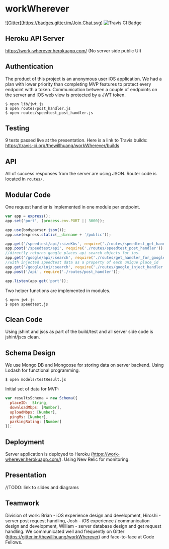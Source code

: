 workWherever
============
[![Gitter](https://badges.gitter.im/Join Chat.svg)](https://gitter.im/thewillhuang/workWherever?utm_source=badge&utm_medium=badge&utm_campaign=pr-badge&utm_content=badge)
<img src="https://travis-ci.org/thewillhuang/workWherever.svg" alt="Travis CI Badge"></img>

## Heroku API Server
https://work-wherever.herokuapp.com/
(No server side public UI)

## Authentication
The product of this project is an anonymous user iOS application. We had a plan with lower priority than completing MVP features to protect every endpoint with a token. Communication between a couple of endpoints on the server and iOS web view is protected by a JWT token.

```
$ open lib/jwt.js
$ open routes/post_handler.js
$ open routes/speedtest_post_handler.js
```

## Testing
9 tests passed live at the presentation. Here is a link to Travis builds: https://travis-ci.org/thewillhuang/workWherever/builds

## API
All of success responses from the server are using JSON. Router code is located in ```routes/```.

## Modular Code
One request handler is implemented in one module per endpoint.
```javascript
var app = express();
app.set('port', (process.env.PORT || 3000));

app.use(bodyparser.json());
app.use(express.static(__dirname + '/public'));

app.get('/speedtest/api/:sizeKbs', require('./routes/speedtest_get_handler'));
app.post('/speedtest/api', require('./routes/speedtest_post_handler'));
//directly returns google places api search objects for ios.
app.get('/google/api/:search', require('./routes/get_handler_for_google'));
//with injected speedtest data as a property of each unique place_id
app.get('/google/inj/:search', require('./routes/google_inject_handler'));
app.post('/api', require('./routes/post_handler'));

app.listen(app.get('port'));
```
Two helper functions are implemented in modules.
```
$ open jwt.js
$ open speedtest.js
```

## Clean Code
Using jshint and jscs as part of the build/test and all server side code is jshint/jscs clean.

## Schema Design
We use Mongo DB and Mongoose for storing data on server backend. Using Lodash for functional programming.
```
$ open models/testResult.js
```
Initial set of data for MVP:
```javascript
var resultsSchema = new Schema({
  placeID:  String,
  downloadMbps: [Number],
  uploadMbps: [Number],
  pingMs: [Number],
  parkingRating: [Number]
});
```

## Deployment
Server application is deployed to Heroku (https://work-wherever.herokuapp.com/). Using New Relic for monitoring.

## Presentation
//TODO: link to slides and diagrams

## Teamwork
Division of work: Brian - iOS experience design and development, Hiroshi - server post request handling, Josh - iOS experience / communication design and development, William - server database design and get request handling. We communicated well and frequently on Gitter (https://gitter.im/thewillhuang/workWherever) and face-to-face at Code Fellows.
